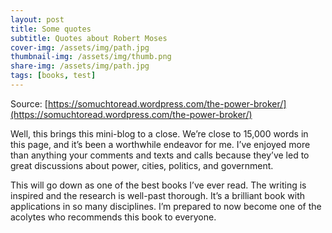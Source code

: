 ```yaml
---
layout: post
title: Some quotes
subtitle: Quotes about Robert Moses
cover-img: /assets/img/path.jpg
thumbnail-img: /assets/img/thumb.png
share-img: /assets/img/path.jpg
tags: [books, test]
---
```


Source: [https://somuchtoread.wordpress.com/the-power-broker/](https://somuchtoread.wordpress.com/the-power-broker/)

Well, this brings this mini-blog to a close. We’re close to 15,000 words in this page, and it’s been a worthwhile endeavor for me. I’ve enjoyed more than anything your comments and texts and calls because they’ve led to great discussions about power, cities, politics, and government.

This will go down as one of the best books I’ve ever read. The writing is inspired and the research is well-past thorough. It’s a brilliant book with applications in so many disciplines. I’m prepared to now become one of the acolytes who recommends this book to everyone.